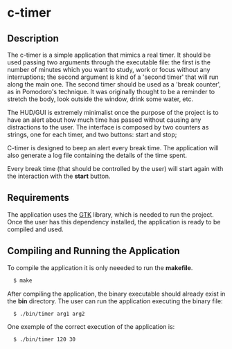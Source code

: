 # c-timer

## Description
The c-timer is a simple application that mimics a real timer. 
It should be used passing two arguments through the executable file: the first is the number of minutes which you want to study, work or focus without any interruptions; the second argument is kind of a 'second timer' that will run along the main one.
The second timer should be used as a 'break counter', as in Pomodoro's technique. It was originally thought to be a reminder to stretch the body, look outside the window, drink some water, etc.

The HUD/GUI is extremely minimalist once the purpose of the project is to have an alert about how much time has passed without causing any distractions to the user. The interface is composed by two counters as strings, one for each timer, and two buttons: start and stop;

C-timer is designed to beep an alert every break time. The application will also generate a log file containing the details of the time spent.

Every break time (that should be controlled by the user) will start again with the interaction with the <strong>start</strong> button.

## Requirements
The application uses the [GTK](https://www.gtk.org/) library, which is needed to run the project.
Once the user has this dependency installed, the application is ready to be compiled and used.

## Compiling and Running the Application

To compile the application it is only neeeded to run the <strong>makefile</strong>.

```bash
  $ make
```

After compiling the application, the binary executable should already exist in the <strong>bin</strong> directory.
The user can run the application executing the binary file:

```bash
  $ ./bin/timer arg1 arg2
```

One exemple of the correct execution of the application is:

```bash
  $ ./bin/timer 120 30
```
